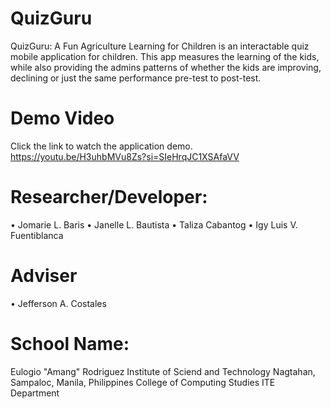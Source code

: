 # QuizGuru
QuizGuru: A Fun Agriculture Learning for Children is an interactable quiz mobile application for children. This app measures the learning of the kids, while also providing the admins patterns of whether the kids are improving, declining or just the same performance pre-test to post-test.
# Demo Video
Click the link to watch the application demo.
https://youtu.be/H3uhbMVu8Zs?si=SIeHrqJC1XSAfaVV
# Researcher/Developer:
  • Jomarie L. Baris
  • Janelle L. Bautista
  • Taliza Cabantog
  • Igy Luis V. Fuentiblanca
# Adviser
  • Jefferson A. Costales
# School Name:
Eulogio "Amang" Rodriguez Institute of Sciend and Technology
Nagtahan, Sampaloc, Manila, Philippines
College of Computing Studies
ITE Department
